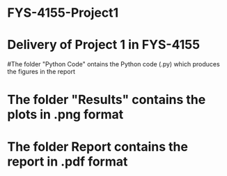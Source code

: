 # FYS-4155-Project1

# Delivery of Project 1 in FYS-4155

#The folder "Python Code" ontains the Python code (.py) which produces the figures in the report
# The folder "Results" contains the plots in .png format
# The folder Report contains the report in .pdf format
